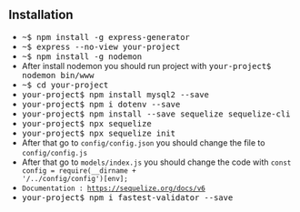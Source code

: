 ## Installation

- <kbd>~$ npm install -g express-generator</kbd>
- <kbd>~$ express --no-view your-project</kbd>
- <kbd>~$ npm install -g nodemon</kbd>
- After install nodemon you should run project with <kbd>your-project$ nodemon bin/www</kbd>
- <kbd>~$ cd your-project</kbd>
- <kbd>your-project$ npm install mysql2 --save</kbd>
- <kbd>your-project$ npm i dotenv --save</kbd>
- <kbd>your-project$ npm install --save sequelize sequelize-cli</kbd>
- <kbd>your-project$ npx sequelize</kbd>
- <kbd>your-project$ npx sequelize init</kbd>
- After that go to <code>config/config.json</code> you should change the file to <code>config/config.js</code>
- After that go to <code>models/index.js</code> you should change the code with <code>const config = require(__dirname + '/../config/config')[env];</code>
- <code>Documentation : https://sequelize.org/docs/v6</code>
- <kbd>your-project$ npm i fastest-validator --save</kbd>